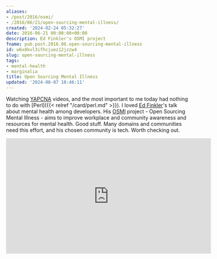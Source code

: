 ```yaml
---
aliases:
- /post/2016/osmi/
- /2016/06/21/open-sourcing-mental-illness/
created: '2024-02-24 05:32:27'
date: 2016-06-21 00:00:00+00:00
description: Ed Finkler's OSMI project
fname: pub.post.2016.06.open-sourcing-mental-illness
id: w6x8kvl3ifhcjuez12jzzw4
slug: open-sourcing-mental-illness
tags:
- mental-health
- marginalia
title: Open Sourcing Mental Illness
updated: '2024-08-07 18:46:11'
---
```


Watching [YAPCNA](http://www.yapcna.org) videos, and the most important to me today had nothing to do with [Perl]({{< relref "/card/perl.md" >}}). I loved  [Ed Finkler](https://funkatron.com)'s talk about mental health among developers. His [OSMI](https://osmihelp.org) project - Open Sourcing Mental Illness - aims to improve workplace and community awareness and resources for mental health. Good stuff. Many domains and communities need this effort,
and his chosen community is tech. Worth checking out.

<iframe width="560" height="315" src="https://www.youtube.com/embed/bWqSuBg8AMo" title="YouTube video player" frameborder="0" allow="accelerometer; autoplay; clipboard-write; encrypted-media; gyroscope; picture-in-picture" allowfullscreen></iframe>
